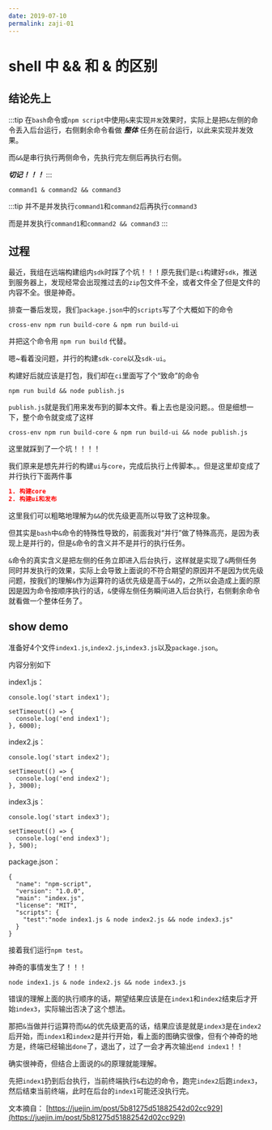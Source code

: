 ```yaml
---
date: 2019-07-10
permalink: zaji-01
---
```


# shell 中 && 和 & 的区别

## 结论先上

:::tip
在`bash`命令或`npm script`中使用`&`来实现`并发`效果时，实际上是把`&`左侧的命令丢入后台运行，右侧剩余命令看做 ***整体*** 任务在前台运行，以此来实现并发效果。

而`&&`是串行执行两侧命令，先执行完左侧后再执行右侧。

***切记！！！***
:::

```shell
command1 & command2 && command3
```
:::tip
并不是并发执行`command1`和`command2`后再执行`command3`

而是并发执行`command1`和`command2 && command3`
:::

## 过程

最近，我组在远端构建组内`sdk`时踩了个坑！！！原先我们是`ci`构建好`sdk`，推送到服务器上，发现经常会出现推过去的`zip`包文件不全，或者文件全了但是文件的内容不全。很是神奇。

排查一番后发现，我们`package.json`中的`scripts`写了个大概如下的命令

```
cross-env npm run build-core & npm run build-ui
```

并把这个命令用 `npm run build` 代替。

嗯~看着没问题，并行的构建`sdk-core`以及`sdk-ui`。

构建好后就应该是打包，我们却在`ci`里面写了个“致命”的命令

```shell
npm run build && node publish.js
```

`publish.js`就是我们用来发布到的脚本文件。看上去也是没问题。。但是细想一下，整个命令就变成了这样

```shell
cross-env npm run build-core & npm run build-ui && node publish.js
```

这里就踩到了一个坑！！！！

我们原来是想先并行的构建`ui`与`core`，完成后执行上传脚本。。但是这里却变成了并行执行下面两件事

```json
1. 构建core
2. 构建ui和发布
```

这里我们可以粗略地理解为`&&`的优先级更高所以导致了这种现象。

但其实是`bash`中`&`命令的特殊性导致的，前面我对“并行”做了特殊高亮，是因为表现上是并行的，但是`&`命令的含义并不是并行的执行任务。

`&`命令的真实含义是把左侧的任务立即进入后台执行，这样就是实现了`&`两侧任务同时并发执行的效果，实际上会导致上面说的不符合期望的原因并不是因为优先级问题，按我们的理解`&`作为运算符的话优先级是高于`&&`的，之所以会造成上面的原因是因为命令按顺序执行的话，`&`使得左侧任务瞬间进入后台执行，右侧剩余命令就看做一个整体任务了。


## show demo

准备好4个文件`index1.js`,`index2.js`,`index3.js`以及`package.json`。

内容分别如下

index1.js：
```
console.log('start index1');

setTimeout(() => {
  console.log('end index1');
}, 6000);
```

index2.js：
```
console.log('start index2');

setTimeout(() => {
  console.log('end index2');
}, 3000);
```

index3.js：
```
console.log('start index3');

setTimeout(() => {
  console.log('end index3');
}, 500);
```

package.json：
```
{
  "name": "npm-script",
  "version": "1.0.0",
  "main": "index.js",
  "license": "MIT",
  "scripts": {
    "test":"node index1.js & node index2.js && node index3.js"
  }
}
```

接着我们运行`npm test`。

神奇的事情发生了！！！

```
node index1.js & node index2.js && node index3.js
```

错误的理解上面的执行顺序的话，期望结果应该是在`index1`和`index2`结束后才开始`index3`，实际输出否决了这个想法。

那把`&`当做并行运算符而`&&`的优先级更高的话，结果应该是就是`index3`是在`index2`后开始，而`index1`和`index2`是并行开始，看上面的图确实很像，但有个神奇的地方是，终端已经输出`done`了，退出了，过了一会才再次输出`end index1`！！

确实很神奇，但结合上面说的`&`的原理就能理解。

先把`index1`扔到后台执行，当前终端执行`&`右边的命令，跑完`index2`后跑`index3`，然后结束当前终端，此时在后台的`index1`可能还没执行完。

文本摘自：
[https://juejin.im/post/5b81275d51882542d02cc929](https://juejin.im/post/5b81275d51882542d02cc929)
